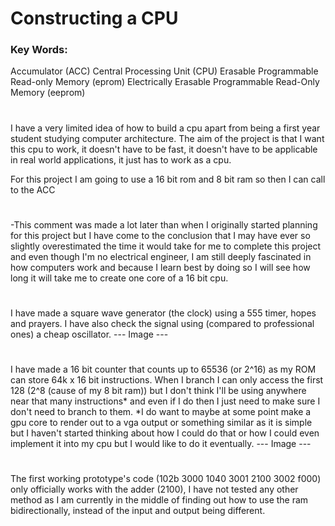 # Constructing a CPU

### Key Words:
Accumulator (ACC)
Central Processing Unit (CPU)
Erasable Programmable Read-only Memory (eprom)
Electrically Erasable Programmable Read-Only Memory (eeprom)

#

I have a very limited idea of how to build a cpu apart from being a first year student studying computer architecture.
The aim of the project is that I want this cpu to work, it doesn't have to be fast, it doesn't have to be applicable in real world applications, it just has to work as a cpu.

For this project I am going to use a 16 bit rom and 8 bit ram so then I can call to the ACC 

#

-This comment was made a lot later than when I originally started planning for this project but  I have come to the conclusion that I may have ever so slightly overestimated the time it would take for me to complete this project and even though I'm no electrical engineer, I am still deeply fascinated in how computers work and because I learn best by doing so I will see how long it will take me to create one core of a 16 bit cpu.

#

I have made a square wave generator (the clock) using a 555 timer, hopes and prayers. I have also check the signal using (compared to professional ones) a cheap oscillator.
--- Image ---

#

I have made a 16 bit counter that counts up to 65536 (or 2^16) as my ROM can store 64k x 16 bit instructions. When I branch I can only access the first 128 (2^8 (cause of my 8 bit ram)) but I don't think I'll be using anywhere near that many instructions* and even if I do then I just need to make sure I don't need to branch to them. *I do want to maybe at some point make a gpu core to render out to a vga output or something similar as it is simple but I haven't started thinking about how I could do that or how I could even implement it into my cpu but I would like to do it eventually.
--- Image ---

#

The first working prototype's code (102b 3000 1040 3001 2100 3002 f000) only officially works with the adder (2100), I have not tested any other method as I am currently in the middle of finding out how to use the ram bidirectionally, instead of the input and output being different.
